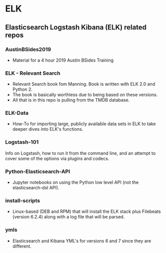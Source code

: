# ELK
## Elasticsearch Logstash Kibana (ELK) related repos

### AustinBSides2019  
 - Material for a 4 hour 2019 Austin BSides Training  

### ELK - Relevant Search 
- Relevant Search book fom Manning. Book is written with ELK 2.0 and Python 2.  
- The book is basically worthless due to being based on these versions.  
- All that is in this repo is pulling from the TMDB database.  

### ELK-Data  
- How-To for importing large, publicly available data sets in ELK to take deeper dives into ELK's functions.  

### Logstash-101  
Info on Logstash, how to run it from the command line, and an attempt to cover some of the options via plugins and codecs.       
### Python-Elasticsearch-API  
- Jupyter notebooks on using the Python low level API (not the elasticsearch-dsl API).  

### install-scripts  
- Linux-based (DEB and RPM) that will install the ELK stack plus Filebeats (version 6.2.4) along with a log file that will be parsed.  

 ### ymls
 - Elasticsearch and Kibana YML's for versions 6 and 7 since they are different.  
